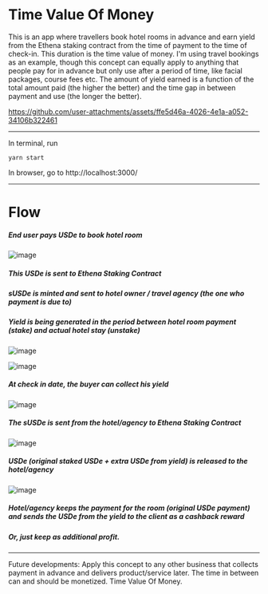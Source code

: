 # Time Value Of Money

This is an app where travellers book hotel rooms in advance and earn yield from the Ethena staking contract from the time of payment to the time of check-in. This duration is the time value of money. I'm using travel bookings as an example, though this concept can equally apply to anything that people pay for in advance but only use after a period of time, like facial packages, course fees etc. The amount of yield earned is a function of the total amount paid (the higher the better) and the time gap in between payment and use (the longer the better).


https://github.com/user-attachments/assets/ffe5d46a-4026-4e1a-a052-34106b322461




---

In terminal, run
```
yarn start
```
In browser, go to http://localhost:3000/

---
# Flow

##### End user pays USDe to book hotel room
![image](https://github.com/user-attachments/assets/717c412e-9ce1-4485-b933-65d3020267b0)

##### This USDe is sent to Ethena Staking Contract
##### sUSDe is minted and sent to hotel owner / travel agency (the one who payment is due to)
##### Yield is being generated in the period between hotel room payment (stake) and actual hotel stay (unstake)

![image](https://github.com/user-attachments/assets/adcf791b-6b48-4e2a-97b8-fd991226615d)

![image](https://github.com/user-attachments/assets/f99f9cb5-cf20-49c0-83ae-e6ebfe341d4a)

##### At check in date, the buyer can collect his yield

![image](https://github.com/user-attachments/assets/8eb6e15a-6de3-4535-b1b5-3fb3e0c21af0)

##### The sUSDe is sent from the hotel/agency to Ethena Staking Contract
![image](https://github.com/user-attachments/assets/66ddc741-46f2-42bb-a572-2bfcdd3904ba)

##### USDe (original staked USDe + extra USDe from yield) is released to the hotel/agency
![image](https://github.com/user-attachments/assets/25a439fe-1619-4791-a320-24c1f4463088)

##### Hotel/agency keeps the payment for the room (original USDe payment) and sends the USDe from the yield to the client as a cashback reward

##### Or, just keep as additional profit.

---
Future developments: Apply this concept to any other business that collects payment in advance and delivers product/service later. The time in between can and should be monetized. Time Value Of Money.



